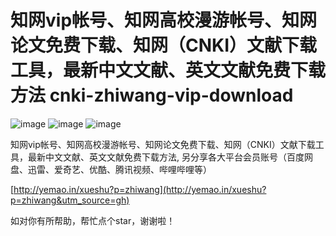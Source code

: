 # 知网vip帐号、知网高校漫游帐号、知网论文免费下载、知网（CNKI）文献下载工具，最新中文文献、英文文献免费下载方法 cnki-zhiwang-vip-download

![image](https://img.shields.io/badge/build-passing-brightgreen)
![image](https://img.shields.io/badge/license-MIT-blue)
![image](https://img.shields.io/badge/stars-%E2%98%85%E2%98%85%E2%98%85%E2%98%85%E2%98%85-brightgreen)  

知网vip帐号、知网高校漫游帐号、知网论文免费下载、知网（CNKI）文献下载工具，最新中文文献、英文文献免费下载方法, 另分享各大平台会员账号（百度网盘、迅雷、爱奇艺、优酷、腾讯视频、哔哩哔哩等）

[http://yemao.in/xueshu?p=zhiwang](http://yemao.in/xueshu?p=zhiwang&utm_source=gh)            
   
   
   
   
如对你有所帮助，帮忙点个star，谢谢啦！

